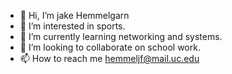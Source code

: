 - 👋 Hi, I’m jake Hemmelgarn
- 👀 I’m interested in sports.
- 🌱 I’m currently learning networking and systems.
- 💞️ I’m looking to collaborate on school work.
- 📫 How to reach me hemmeljf@mail.uc.edu

<!---
hemmeljf/hemmeljf is a ✨ special ✨ repository because its `README.md` (this file) appears on your GitHub profile.
You can click the Preview link to take a look at your changes.
--->
